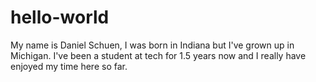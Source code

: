 # hello-world
My name is Daniel Schuen, I was born in Indiana but I've grown up in Michigan. I've been a student at tech for 1.5 years now and I
really have enjoyed my time here so far.
